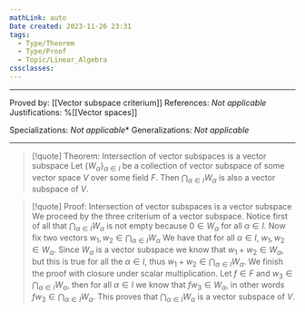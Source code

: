 ```yaml
---
mathLink: auto
Date created: 2023-11-26 23:31
tags:
  - Type/Theorem
  - Type/Proof
  - Topic/Linear_Algebra
cssclasses:
---
```


---

Proved by: [[Vector subspace criterium]]
References: _Not applicable_
Justifications: %[[Vector spaces]]

Specializations: _Not applicable_*
Generalizations: _Not applicable_

---

> [!quote] Theorem: Intersection of vector subspaces is a vector subspace
> Let $\{ W_{\alpha} \}_{\alpha\in I}$ be a collection of vector subspace of some vector space $V$ over some field $F$. Then $\bigcap_{\alpha\in I}W_{\alpha}$ is also a vector subspace of $V$.

>[!quote] Proof: Intersection of vector subspaces is a vector subspace
>We proceed by the three criterium of a vector subspace. Notice first of all that $\bigcap_{\alpha\in I}W_{\alpha}$ is not empty because $0\in W_{\alpha}$ for all $\alpha\in I$. Now fix two vectors $w_{1},w_{2}\in \bigcap_{\alpha\in I}W_{\alpha}$ We have that for all $\alpha\in I$, $w_{1},w_{2}\in W_{\alpha}$. Since $W_{\alpha}$ is a vector subspace we know that $w_{1}+w_{2}\in W_{\alpha}$, but this is true for all the $\alpha\in I$, thus $w_{1}+w_{2}\in \bigcap_{\alpha\in I}W_{\alpha}$. We finish the proof with closure under scalar multiplication. Let $f\in F$ and $w_{3}\in \bigcap_{\alpha\in I}W_{\alpha}$, then for all $\alpha\in I$ we know that $fw_{3}\in W_{\alpha}$, in other words $fw_{3}\in \bigcap_{\alpha\in I}W_{\alpha}$. This proves that $\bigcap_{\alpha\in I}W_{\alpha}$ is a vector subspace of $V$.


